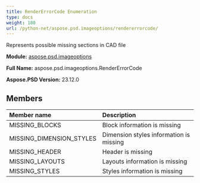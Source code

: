```yaml
---
title: RenderErrorCode Enumeration
type: docs
weight: 180
url: /python-net/aspose.psd.imageoptions/rendererrorcode/
---
```


Represents possible missing sections in CAD file

**Module:** [aspose.psd.imageoptions](/psd/python-net/aspose.psd.imageoptions/)

**Full Name:** aspose.psd.imageoptions.RenderErrorCode

**Aspose.PSD Version:** 23.12.0

## **Members**
| **Member name** | **Description** |
| :- | :- |
| MISSING_BLOCKS | Block information is missing |
| MISSING_DIMENSION_STYLES | Dimension styles information is missing |
| MISSING_HEADER | Header is missing |
| MISSING_LAYOUTS | Layouts information is missing |
| MISSING_STYLES | Styles information is missing |
